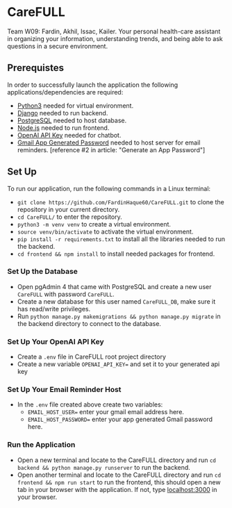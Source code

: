 # CareFULL
Team W09: Fardin, Akhil, Issac, Kailer. Your personal health-care assistant in organizing your information, understanding trends, and being able to ask questions in a secure environment.

## Prerequistes
In order to successfully launch the application the following applications/dependencies are required:
* [Python3](https://www.python.org/) needed for virtual environment.
* [Django](https://docs.djangoproject.com/en/5.0/topics/install/) needed to run backend.
* [PostgreSQL](https://www.postgresql.org/download/) needed to host database.
* [Node.js](https://nodejs.org/en/download) needed to run frontend.
* [OpenAI API Key](https://platform.openai.com/docs/quickstart) needed for chatbot.
* [Gmail App Generated Password](https://saurabh-nakoti.medium.com/how-to-set-up-smtp-in-gmail-using-an-app-password-96adffa164b3) needed to host server for email reminders. [reference #2 in article: "Generate an App Password"]

## Set Up
To run our application, run the following commands in a Linux terminal: 
* `git clone https://github.com/FardinHaque60/CareFULL.git` to clone the repository in your current directory.
* `cd CareFULL/` to enter the repository.
* `python3 -m venv venv` to create a virtual environment.  
* `source venv/bin/activate` to activate the virtual environment.  
* `pip install -r requirements.txt` to install all the libraries needed to run the backend.
* `cd frontend && npm install` to install needed packages for frontend.
### Set Up the Database
* Open pgAdmin 4 that came with PostgreSQL and create a new user `CareFULL` with password `CareFULL`.
* Create a new database for this user named `CareFULL_DB`, make sure it has read/write privileges.
* Run `python manage.py makemigrations && python manage.py migrate` in the backend directory to connect to the database.
### Set Up Your OpenAI API Key
* Create a `.env` file in CareFULL root project directory
* Create a new variable `OPENAI_API_KEY=` and set it to your generated api key
### Set Up Your Email Reminder Host
* In the `.env` file created above create two variables: 
    * `EMAIL_HOST_USER=` enter your gmail email address here.
    * `EMAIL_HOST_PASSWORD=` enter your app generated Gmail password here.
### Run the Application
* Open a new terminal and locate to the CareFULL directory and run `cd backend && python manage.py runserver` to run the backend.
* Open another terminal and locate to the CareFULL directory and run `cd frontend && npm run start` to run the frontend, this should open a new tab in your browser with the application. If not, type [localhost:3000](localhost:3000) in your browser.